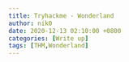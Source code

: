 ```yaml
---
title: Tryhackme - Wonderland
author: nik0
date: 2020-12-13 02:10:00 +0800
categories: [Write up]
tags: [THM,Wonderland]
---
```

